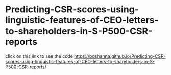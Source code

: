 # Predicting-CSR-scores-using-linguistic-features-of-CEO-letters-to-shareholders-in-S-P500-CSR-reports
click on this link to see the code https://boshanna.github.io/Predicting-CSR-scores-using-linguistic-features-of-CEO-letters-to-shareholders-in-S-P500-CSR-reports/ 
